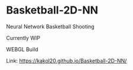# Basketball-2D-NN

Neural Network Basketball Shooting

Currently WIP

WEBGL Build

Link: https://kakol20.github.io/Basketball-2D-NN/
